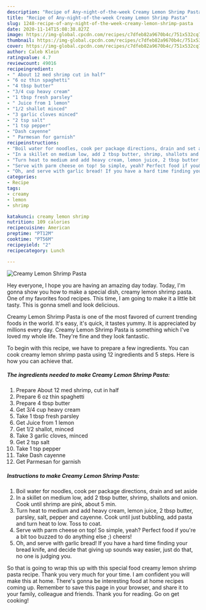 ```yaml
---
description: "Recipe of Any-night-of-the-week Creamy Lemon Shrimp Pasta"
title: "Recipe of Any-night-of-the-week Creamy Lemon Shrimp Pasta"
slug: 1248-recipe-of-any-night-of-the-week-creamy-lemon-shrimp-pasta
date: 2020-11-14T15:08:38.827Z
image: https://img-global.cpcdn.com/recipes/c7dfeb82a9670b4c/751x532cq70/creamy-lemon-shrimp-pasta-recipe-main-photo.jpg
thumbnail: https://img-global.cpcdn.com/recipes/c7dfeb82a9670b4c/751x532cq70/creamy-lemon-shrimp-pasta-recipe-main-photo.jpg
cover: https://img-global.cpcdn.com/recipes/c7dfeb82a9670b4c/751x532cq70/creamy-lemon-shrimp-pasta-recipe-main-photo.jpg
author: Caleb Klein
ratingvalue: 4.7
reviewcount: 49016
recipeingredient:
- " About 12 med shrimp cut in half"
- "6 oz thin spaghetti"
- "4 tbsp butter"
- "3/4 cup heavy cream"
- "1 tbsp fresh parsley"
- " Juice from 1 lemon"
- "1/2 shallot minced"
- "3 garlic cloves minced"
- "2 tsp salt"
- "1 tsp pepper"
- "Dash cayenne"
- " Parmesan for garnish"
recipeinstructions:
- "Boil water for noodles, cook per package directions, drain and set aside"
- "In a skillet on medium low, add 2 tbsp butter, shrimp, shallots and onion. Cook until shrimp are pink, about 5 min."
- "Turn heat to medium and add heavy cream, lemon juice, 2 tbsp butter, parsley, salt, pepper and cayenne. Cook until just bubbling, add pasta and turn heat to low. Toss to coat."
- "Serve with parm cheese on top! So simple, yeah? Perfect food if you&#39;re a bit too buzzed to do anything else ;) cheers!"
- "Oh, and serve with garlic bread! If you have a hard time finding your bread knife, and decide that giving up sounds way easier, just do that, no one is judging you."
categories:
- Recipe
tags:
- creamy
- lemon
- shrimp

katakunci: creamy lemon shrimp 
nutrition: 109 calories
recipecuisine: American
preptime: "PT12M"
cooktime: "PT56M"
recipeyield: "2"
recipecategory: Lunch

---
```



![Creamy Lemon Shrimp Pasta](https://img-global.cpcdn.com/recipes/c7dfeb82a9670b4c/751x532cq70/creamy-lemon-shrimp-pasta-recipe-main-photo.jpg)

Hey everyone, I hope you are having an amazing day today. Today, I'm gonna show you how to make a special dish, creamy lemon shrimp pasta. One of my favorites food recipes. This time, I am going to make it a little bit tasty. This is gonna smell and look delicious.

Creamy Lemon Shrimp Pasta is one of the most favored of current trending foods in the world. It's easy, it's quick, it tastes yummy. It is appreciated by millions every day. Creamy Lemon Shrimp Pasta is something which I've loved my whole life. They're fine and they look fantastic.




To begin with this recipe, we have to prepare a few ingredients. You can cook creamy lemon shrimp pasta using 12 ingredients and 5 steps. Here is how you can achieve that.

<!--inarticleads1-->

##### The ingredients needed to make Creamy Lemon Shrimp Pasta:

1. Prepare  About 12 med shrimp, cut in half
1. Prepare 6 oz thin spaghetti
1. Prepare 4 tbsp butter
1. Get 3/4 cup heavy cream
1. Take 1 tbsp fresh parsley
1. Get  Juice from 1 lemon
1. Get 1/2 shallot, minced
1. Take 3 garlic cloves, minced
1. Get 2 tsp salt
1. Take 1 tsp pepper
1. Take Dash cayenne
1. Get  Parmesan for garnish




<!--inarticleads2-->

##### Instructions to make Creamy Lemon Shrimp Pasta:

1. Boil water for noodles, cook per package directions, drain and set aside
1. In a skillet on medium low, add 2 tbsp butter, shrimp, shallots and onion. Cook until shrimp are pink, about 5 min.
1. Turn heat to medium and add heavy cream, lemon juice, 2 tbsp butter, parsley, salt, pepper and cayenne. Cook until just bubbling, add pasta and turn heat to low. Toss to coat.
1. Serve with parm cheese on top! So simple, yeah? Perfect food if you&#39;re a bit too buzzed to do anything else ;) cheers!
1. Oh, and serve with garlic bread! If you have a hard time finding your bread knife, and decide that giving up sounds way easier, just do that, no one is judging you.




So that is going to wrap this up with this special food creamy lemon shrimp pasta recipe. Thank you very much for your time. I am confident you will make this at home. There's gonna be interesting food at home recipes coming up. Remember to save this page in your browser, and share it to your family, colleague and friends. Thank you for reading. Go on get cooking!
